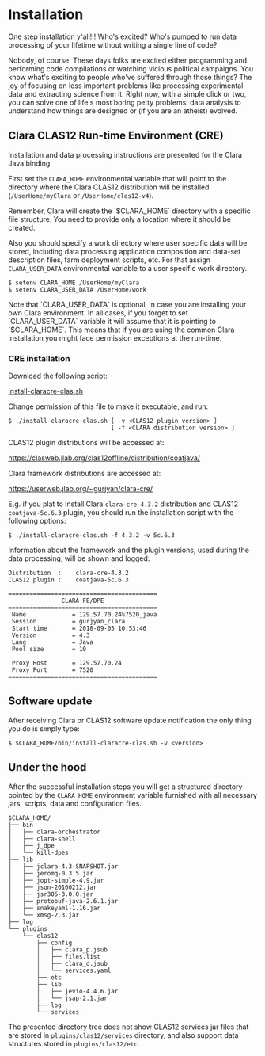 # Installation

One step installation y'all!!! Who's excited?
Who's pumped to run data processing of your lifetime
without writing a single line of code?

Nobody, of course.
These days folks are excited either programming
and performing code compilations
or watching vicious political campaigns.
You know what's exciting to people who've suffered through those things?
The joy of focusing on less important problems
like processing experimental data and extracting science from it.
Right now, with a simple click or two,
you can solve one of life's most boring petty problems:
data analysis to understand how things are designed
or (if you are an atheist) evolved.

## Clara CLAS12 Run-time Environment (CRE)

Installation and data processing instructions are presented
for the Clara Java binding.

First set the `CLARA_HOME` environmental variable that will point
to the directory where the Clara CLAS12 distribution will be installed
(`/UserHome/myClara` or `/UserHome/clas12-v4`).

<div class="admonition warning" markdown="1">
Remember, Clara will create the `$CLARA_HOME` directory with a specific file structure.
You need to provide only a location where it should be created.
</div>

Also you should specify a work directory where user specific data will be stored,
including data processing application composition and data-set description files,
farm deployment scripts, etc. For that assign `CLARA_USER_DATA` environmental variable to
a user specific work directory.

```
$ setenv CLARA_HOME /UserHome/myClara
$ setenv CLARA_USER_DATA /UserHome/work
```

<div class="admonition note" markdown="1">
Note that `CLARA_USER_DATA` is optional,
in case you are installing your own Clara environment.
In all cases, if you forget to set `CLARA_USER_DATA` variable
it will assume that it is pointing to `$CLARA_HOME`.
This means that if you are using the common Clara installation
you might face permission exceptions at the run-time.
</div>

### CRE installation

Download the following script:

<a href="../../_downloads/install-claracre-clas.sh"><i class="fa fa-download"></i> install-claracre-clas.sh</a>

Change permission of this file to make it executable, and run:

```
$ ./install-claracre-clas.sh [ -v <CLAS12 plugin version> ]
                             [ -f <CLARA distribution version> ]
```

CLAS12 plugin distributions will be accessed at:

<https://clasweb.jlab.org/clas12offline/distribution/coatjava/>

Clara framework distributions are accessed at:

<https://userweb.jlab.org/~gurjyan/clara-cre/>

E.g. if you plat to install Clara `clara-cre-4.3.2` distribution and CLAS12
`coatjava-5c.6.3` plugin, you should run the installation script with the following options:

```
$ ./install-claracre-clas.sh -f 4.3.2 -v 5c.6.3
```

Information about the framework and the plugin versions,
used during the data processing, will be shown and logged:

```
Distribution  :    clara-cre-4.3.2
CLAS12 plugin :    coatjava-5c.6.3

==========================================
               CLARA FE/DPE
==========================================
 Name             = 129.57.70.24%7520_java
 Session          = gurjyan_clara
 Start time       = 2018-09-05 10:53:46
 Version          = 4.3
 Lang             = Java
 Pool size        = 10

 Proxy Host       = 129.57.70.24
 Proxy Port       = 7520
==========================================

```

## Software update

After receiving Clara or CLAS12 software update notification
the only thing you do is simply type:

```
$ $CLARA_HOME/bin/install-claracre-clas.sh -v <version>
```


## Under the hood

After the successful installation steps you will get a structured directory
pointed by the `CLARA_HOME` environment variable
furnished with all necessary jars, scripts, data and configuration files.

```
$CLARA_HOME/
├── bin
│   ├── clara-orchestrator
│   ├── clara-shell
│   ├── j_dpe
│   └── kill-dpes
├── lib
│   ├── jclara-4.3-SNAPSHOT.jar
│   ├── jeromq-0.3.5.jar
│   ├── jopt-simple-4.9.jar
│   ├── json-20160212.jar
│   ├── jsr305-3.0.0.jar
│   ├── protobuf-java-2.6.1.jar
│   ├── snakeyaml-1.16.jar
│   └── xmsg-2.3.jar
├── log
└── plugins
    └── clas12
        ├── config
        │   ├── clara_p.jsub
        │   ├── files.list
        │   ├── clara_d.jsub
        │   └── services.yaml
        ├── etc
        ├── lib
        │   ├── jevio-4.4.6.jar
        │   └── jsap-2.1.jar
        ├── log
        └── services
```

The presented directory tree does not show CLAS12 services jar files
that are stored in `plugins/clas12/services` directory,
and also support data structures stored in `plugins/clas12/etc`.
